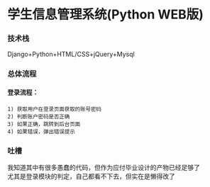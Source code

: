 # 学生信息管理系统(Python WEB版)


### 技术栈
 Django+Python+HTML/CSS+jQuery+Mysql
 
### 总体流程
#### 登录流程：
    1) 获取用户在登录页面获取的账号密码
    2) 判断账户密码是否正确
    3) 如果正确，跳转到后台页面
    4) 如果错误，弹出错误提示
 
 
### 吐槽
我知道其中有很多愚蠢的代码，但作为应付毕业设计的产物已经足够了<br>
尤其是登录模块的判定，自己都看不下去，但实在是懒得改了


